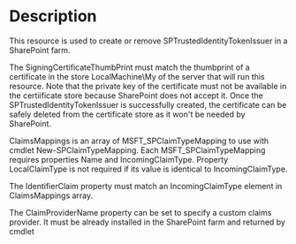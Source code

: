 # Description

This resource is used to create or remove SPTrustedIdentityTokenIssuer in a
SharePoint farm.

The SigningCertificateThumbPrint must match the thumbprint of a certificate in
the store LocalMachine\My of the server that will run this resource.
Note that the private key of the certificate must not be available in the
certiificate store because SharePoint does not accept it.
Once the SPTrustedIdentityTokenIssuer is successfully created, the certificate
can be safely deleted from the certificate store as it won't be needed by
SharePoint.

ClaimsMappings is an array of MSFT_SPClaimTypeMapping to use with cmdlet
New-SPClaimTypeMapping. Each MSFT_SPClaimTypeMapping requires properties Name
and IncomingClaimType. Property LocalClaimType is not required if its value is
identical to IncomingClaimType.

The IdentifierClaim property must match an IncomingClaimType element in
ClaimsMappings array.

The ClaimProviderName property can be set to specify a custom claims provider.
It must be already installed in the SharePoint farm and returned by cmdlet
